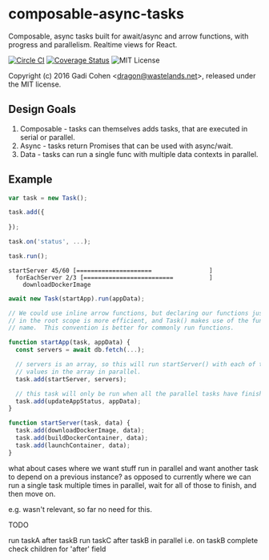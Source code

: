 # composable-async-tasks

Composable, async tasks built for await/async and arrow functions, with progress and parallelism.  Realtime views for React.

[![Circle CI](https://circleci.com/gh/gadicc/composable-async-tasks.svg?style=shield)](https://circleci.com/gh/gadicc/composable-async-tasks) [![Coverage Status](https://coveralls.io/repos/github/gadicc/composable-async-tasks/badge.svg?branch=master)](https://coveralls.io/github/gadicc/composable-async-tasks?branch=master) ![MIT License](https://img.shields.io/badge/license-MIT-blue.svg)

Copyright (c) 2016 Gadi Cohen &lt;dragon@wastelands.net&gt;, released under the MIT license.

## Design Goals

1. Composable - tasks can themselves adds tasks, that are executed in serial or parallel.
1. Async - tasks return Promises that can be used with async/wait.
1. Data - tasks can run a single func with multiple data contexts in parallel.

## Example

```js
var task = new Task();

task.add({
  
});

task.on('status', ...);

task.run();
```

```
startServer 45/60 [=====================                ]
  forEachServer 2/3 [=========================          ]
    downloadDockerImage
```

```js
await new Task(startApp).run(appData);

// We could use inline arrow functions, but declaring our functions just once
// in the root scope is more efficient, and Task() makes use of the function
// name.  This convention is better for commonly run functions.

function startApp(task, appData) {
  const servers = await db.fetch(...);

  // servers is an array, so this will run startServer() with each of the
  // values in the array in parallel.
  task.add(startServer, servers);

  // this task will only be run when all the parallel tasks have finished
  task.add(updateAppStatus, appData);
}

function startServer(task, data) {
  task.add(downloadDockerImage, data);
  task.add(buildDockerContainer, data);
  task.add(launchContainer, data);
}
```

what about cases where we want stuff run in parallel and want another task to depend on a previous instance?  as opposed to currently where we can run a single task multiple times in parallel, wait for all of those to finish, and then move on.

e.g. wasn't relevant, so far no need for this.

TODO

run taskA after taskB
run taskC after taskB in parallel
i.e. on taskB complete check children for 'after' field